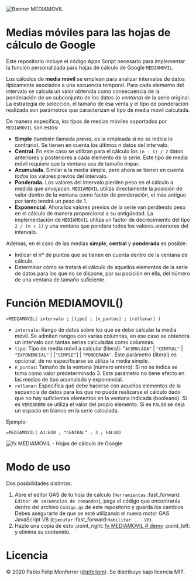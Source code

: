 ![Banner MEDIAMOVIL](https://user-images.githubusercontent.com/12829262/83059749-b147e080-a05a-11ea-8c56-ece164af0b2e.png)

# Medias móviles para las hojas de cálculo de Google

Este repositorio incluye el código Apps Script necesario para implementar la función personalizada para hojas de cálculo de Google `MEDIAMOVIL`.

Los cálculos de **media móvil** se emplean para analizar intervalos de datos típicamente asociados a una secuencia temporal. Para cada elemento del intervalo se calcula un valor obtenida como consecuencia de la ponderación de un subconjunto de los datos (o _ventana_) de la serie original. La estrategia de selección, el tamaño de esa venta y el tipo de ponderación realizada son parámetros que caracterizan el tipo de media móvil calculada.

De manera específica, los tipos de medias móviles soportados por `MEDIAMOVIL` son estos:

*   **Simple** (también llamada _previa_, es la empleada si no se indica lo contrario). Se tienen en cuenta los últimos n datos del intervalo.
*   **Central**. En este caso se utilizan para el cálculo los `(n - 1) / 2` datos anteriores y posteriores a cada elemento de la serie. Este tipo de media móvil requiere que la ventana sea de tamaño impar.
*   **Acumulada**. Similar a la media simple, pero ahora se tienen en cuenta _todos_ los valores previos del intervalo.
*   **Ponderada.** Los valores del intervalo pierden peso en el cálculo a medida que _envejecen_. `MEDIAMOVIL` utiliza directamente la posición de valor dentro de la ventana como factor de ponderación, el más antiguo por tanto tendrá un peso de 1.
*   **Exponencial**. Ahora los valores previos de la serie van perdiendo peso en el cálculo de manera proporcional a su antigüedad. La implementación de `MEDIAMOVIL` utiliza un factor de decrecimiento del tipo `2 / (n + 1)` y una ventana que pondera todos los valores anteriores del intervalo.

Además, en el caso de las medias **simple**, **central** y **ponderada** es posible:

*   Indicar el nº de puntos que se tienen en cuenta dentro de la ventana de cálculo.
*   Determinar cómo se tratará el cálculo de aquellos elementos de la serie de datos para los que no se dispone, por su posición en ella, del número de una ventana de tamaño suficiente.

# Función MEDIAMOVIL()

```
=MEDIAMOVIL( intervalo ; [tipo] ; [n_puntos] ; [rellenar] )
```

*   `intervalo`: Rango de datos sobre los que se debe calcular la media móvil. Se admiten rangos con varias columnas, en ese caso se obtendrá un intervalo con tantas series calculadas como columnas.
*   `tipo`: Tipo de media móvil a calcular (literal): "`ACUMULADA"` | `"CENTRAL"` | `"EXPONENCIAL"` | \[`"SIMPLE"`\] | `"PONDERADA"`. Este parámetro (literal) es opcional, de no especificarse se utiliza la media simple.
*   `n_puntos`: Tamaño de la ventana (número entero). Si no se indica se toma como valor predeterminado 3. Este parámetro no tiene efecto en las medias de tipo acumulado y exponencial.
*   `rellenar`: Especifica qué debe hacerse con aquellos elementos de la secuencia de datos para los que no puede realizarse el cálculo dado que no hay suficientes elementos en la ventana indicada (booleano). Si es `VERDADERO` se utiliza el valor del propio elemento. Si es `FALSO` se deja un espacio en blanco en la serie calculada.

Ejemplo:

```
=MEDIAMOVIL( A1:B10 ; "CENTRAL" ; 3 ; FALSO)
```

![fx MEDIAMOVIL - Hojas de cálculo de Google](https://user-images.githubusercontent.com/12829262/86264208-82290f80-bbc2-11ea-8f0c-84c597f8600d.gif)

# **Modo de uso**

Dos posibilidades distintas:

1.  Abre el editor GAS de tu hoja de cálculo (`Herramientas` :fast\_forward: `Editor de secuencias de comandos`), pega el código que encontrarás dentro del archivo `Código.gs` de este repositorio y guarda los cambios. Debes asegurarte de que se esté utilizando el nuevo motor GAS JavaScript V8 (`Ejecutar` :fast\_forward:`Habilitar ... V8`).
2.  Hazte una copia de esto :point\_right: [fx MEDIAMOVIL # demo](https://docs.google.com/spreadsheets/d/1rioEO9zZ4RqzQidTgrPzpTu7-m6wmjnBem5iV5u2qK4/template/preview) :point\_left: y elimina su contenido.

# **Licencia**

© 2020 Pablo Felip Monferrer ([@pfelipm](https://twitter.com/pfelipm)). Se distribuye bajo licencia MIT.
